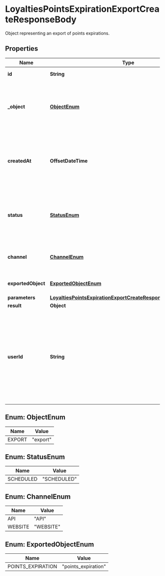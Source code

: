 

# LoyaltiesPointsExpirationExportCreateResponseBody

Object representing an export of points expirations. 

## Properties

| Name | Type | Description |
|------------ | ------------- | ------------- |
|**id** | **String** | Unique export ID. |
|**_object** | [**ObjectEnum**](#ObjectEnum) | The type of object being represented. This object stores information about the export. |
|**createdAt** | **OffsetDateTime** | Timestamp representing the date and time when the export was scheduled in ISO 8601 format. |
|**status** | [**StatusEnum**](#StatusEnum) | Status of the export. Informs you whether the export has already been completed. |
|**channel** | [**ChannelEnum**](#ChannelEnum) | The channel through which the export was triggered. |
|**exportedObject** | [**ExportedObjectEnum**](#ExportedObjectEnum) | The type of exported object. |
|**parameters** | [**LoyaltiesPointsExpirationExportCreateResponseBodyParameters**](LoyaltiesPointsExpirationExportCreateResponseBodyParameters.md) |  |
|**result** | **Object** | Always null. |
|**userId** | **String** | &#x60;user_id&#x60; identifies the specific user who initiated the export through the Voucherify Dashboard. &#x60;user_id&#x60; is returned when the channel value is &#x60;WEBSITE&#x60;. |



## Enum: ObjectEnum

| Name | Value |
|---- | -----|
| EXPORT | &quot;export&quot; |



## Enum: StatusEnum

| Name | Value |
|---- | -----|
| SCHEDULED | &quot;SCHEDULED&quot; |



## Enum: ChannelEnum

| Name | Value |
|---- | -----|
| API | &quot;API&quot; |
| WEBSITE | &quot;WEBSITE&quot; |



## Enum: ExportedObjectEnum

| Name | Value |
|---- | -----|
| POINTS_EXPIRATION | &quot;points_expiration&quot; |




